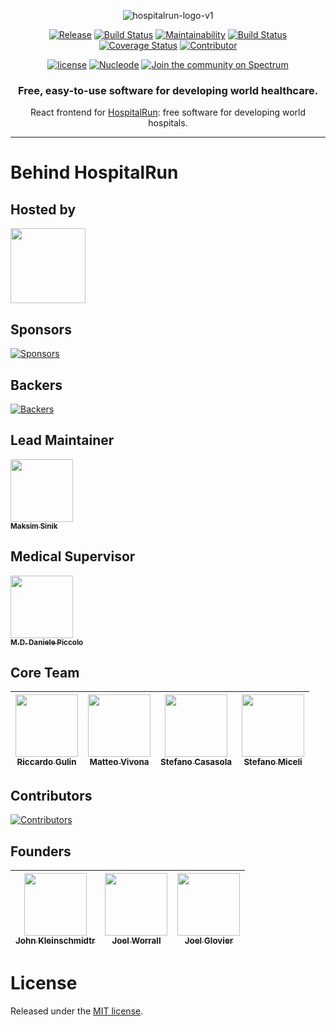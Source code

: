 <div align="center">
   
![hospitalrun-logo-v1](https://github.com/HospitalRun/design/blob/master/logo/logo-on-transparent.png)
   
</div>

<div align="center">
   
[![Release](https://img.shields.io/github/release/HospitalRun/hospitalrun-frontend.svg)](https://img.shields.io/github/release) [![Build Status](https://dev.azure.com/hospitalrun/hospitalrun-frontend/_apis/build/status/hospitalrun.hospitalrun-frontend)](https://dev.azure.com/hospitalrun/hospitalrun-frontend/_build/latest?definitionId=1) [![Maintainability](https://api.codeclimate.com/v1/badges/2a60136ab6c13e2b2d3b/maintainability)](https://codeclimate.com/github/HospitalRun/hospitalrun-frontend/maintainability) [![Build Status](https://travis-ci.com/HospitalRun/hospitalrun-frontend.svg?branch=master)](https://travis-ci.com/HospitalRun/hospitalrun-frontend) [![Coverage Status](https://coveralls.io/repos/github/HospitalRun/hospitalrun-frontend/badge.svg?branch=master)](https://coveralls.io/github/HospitalRun/hospitalrun-frontend?branch=master) [![Contributor](https://img.shields.io/github/contributors/HospitalRun/hospitalrun-frontend.svg)](https://github.com/HospitalRun/hospitalrun-frontend/graphs/contributors) 

[![license](https://badgen.now.sh/badge/license/MIT)](./LICENSE) [![Nucleode](https://img.shields.io/badge/kindly%20maintained%20by-nucleode-blue)](https://nucleode.com) [![Join the community on Spectrum](https://withspectrum.github.io/badge/badge.svg)](https://spectrum.chat/hospitalrun)

</div>

<div align="center">
   
### Free, easy-to-use software for developing world healthcare.
React frontend for [HospitalRun](http://hospitalrun.io/): free software for developing world hospitals.

</div>

<hr />

# Behind HospitalRun

## Hosted by

[<img src="https://github.com/openjs-foundation/cross-project-council/blob/master/logos/openjsf-color.png?raw=true" width="120px;"/>](https://openjsf.org/projects/#atlarge)

## Sponsors

[![Sponsors](https://opencollective.com/hospitalrun/sponsors.svg?width=890)](https://opencollective.com/hospitalrun/contribute/sponsors-336/checkout) 

## Backers

[![Backers](https://opencollective.com/hospitalrun/backers.svg?width=890)](https://opencollective.com/hospitalrun/contribute/backers-335/checkout) 

## Lead Maintainer
[<img src="https://avatars2.githubusercontent.com/u/1620916?s=460&v=4" width="100px;"/><br /><sub><b>Maksim Sinik</b></sub>](https://github.com/fox1t)<br />

## Medical Supervisor 

[<img src="https://avatars2.githubusercontent.com/u/24660474?s=460&v=4" width="100px;"/><br /><sub><b>M.D. Daniele Piccolo</b></sub>](https://it.linkedin.com/in/danielepiccolo)<br />

## Core Team

|[<img src="https://avatars1.githubusercontent.com/u/25009192?s=460&v=4" width="100px;"/><br /><sub><b>Riccardo Gulin</b></sub>](https://github.com/bazuzu666)  | [<img src="https://avatars0.githubusercontent.com/u/6388707?s=460&v=4" width="100px;"/><br /><sub><b>Matteo Vivona</b></sub>](https://github.com/tehKapa)  |  [<img src="https://avatars3.githubusercontent.com/u/25089405?s=460&v=4" width="100px;"/><br /><sub><b>Stefano Casasola</b></sub>](https://github.com/irvelervel) | [<img src="https://avatars1.githubusercontent.com/u/26657904?s=460&v=4" width="100px;"/><br /><sub><b>Stefano Miceli</b></sub>](https://github.com/StefanoMiC) |
|---|---|---|---|

## Contributors

[![Contributors](https://opencollective.com/hospitalrun/contributors.svg?width=960&button=false)](https://github.com/HospitalRun/hospitalrun-frontend/graphs/contributors) 

## Founders

<!-- prettier-ignore -->
| [<img src="https://avatars0.githubusercontent.com/u/609052?s=460&v=4" width="100px;"/><br /><sub><b>John Kleinschmidtr</b></sub>](https://github.com/jkleinsc) | [<img src="https://avatars0.githubusercontent.com/u/929261?s=400&v=4" width="100px;"/><br /><sub><b>Joel Worrall</b></sub>](https://github.com/tangollama)  | [<img src="https://avatars0.githubusercontent.com/u/1319791?s=460&v=4" width="100px;"/><br /><sub><b>Joel Glovier</b></sub>](https://github.com/jglovier)  |
|---|---|---|

# License

Released under the [MIT license](LICENSE).
